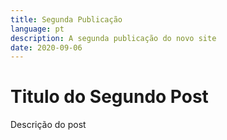 ```yaml
---
title: Segunda Publicação
language: pt
description: A segunda publicação do novo site
date: 2020-09-06
---
```


# Titulo do Segundo Post

Descrição do post